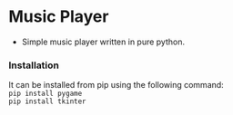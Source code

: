 # Music Player
- Simple music player written in pure python. 

### Installation
It can be installed from pip using the following command:
<br/>`pip install pygame`<br/>
`pip install tkinter`

